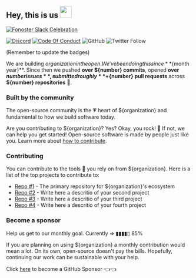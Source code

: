 ## Hey, this is us <img src="https://media.giphy.com/media/hvRJCLFzcasrR4ia7z/giphy.gif" height="32px">

<a href="https://discord.gg/mpWSRUhG7e"><img alt="Fonoster Slack Celebration" src="https://raw.githubusercontent.com/psanders/awesometemplate/main/assets/org.png"></img></a>

[![Discord](https://img.shields.io/discord/1016419835455996076?color=5865F2&label=Discord&logo=discord&logoColor=white)](https://discord.gg/mpWSRUhG7e) <a href="https://github.com/fonoster/fonoster/blob/main/CODE_OF_CONDUCT.md"><img src="https://img.shields.io/badge/Code%20of%20Conduct-v1.0-ff69b4.svg?color=%2347b96d" alt="Code Of Conduct"></a> ![GitHub](https://img.shields.io/github/license/fonoster/fonoster?color=%2347b96d) ![Twitter Follow](https://img.shields.io/twitter/follow/fonoster?style=social)

(Remember to update the badges)

We are building ${organization} in the open. We've been doing this since **${month year}**. Since then we pushed **over ${number} commits**, opened **over ${number} issues**, submitted roughly **+${number} pull requests** across **${number} repositories** 🤯.

### Built by the community

The open-source community is the 💗 heart of ${organization} and fundamental to how we build software today.

Are you contributing to ${organization}? Yes? Okay, you rock! 🎸 If not, we can help you get started! Open-source software is made by people just like you. Learn more about [how to contribute](https://opensource.guide/).

### Contributing

You can contribute to the tools 🔧 you rely on from ${organization}. Here is a list of the top projects to contribute to:

- [Repo #1](https://github.com/yourorg/repo1) - The primary repository for ${organization}'s ecosystem
- [Repo #2](https://github.com/yourorg/repo2) - Write here a descritio of your second project
- [Repo #3](https://github.com/yourorg/repo3) - Write here a descritio of your third project
- [Repo #4](https://github.com/yourorg/repo4) - Write here a descritio of your fourth project

### Become a sponsor

Help us get to our monthly goal. Currently => ▮▮▮▮▯ 85%

If you are planning on using ${organization} a monthly contribution would mean a lot. On its own, open-source doesn't pay the bills. Hopefully, continuing our work can be sustainable with your help.

Click [here](https://github.com/sponsors/yourorg) to become a GitHub Sponsor  👈👈
